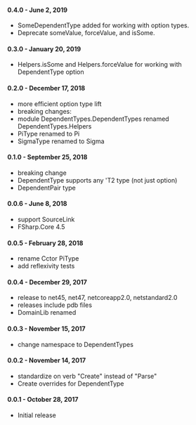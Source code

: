 #### 0.4.0 - June 2, 2019
* SomeDependentType added for working with option types.
* Deprecate someValue, forceValue, and isSome.

#### 0.3.0 - January 20, 2019
* Helpers.isSome and Helpers.forceValue for working with DependentType option

#### 0.2.0 - December 17, 2018
* more efficient option type lift
* breaking changes:
* module DependentTypes.DependentTypes renamed DependentTypes.Helpers
* PiType renamed to Pi
* SigmaType renamed to Sigma

#### 0.1.0 - September 25, 2018
* breaking change
* DependentType supports any 'T2 type (not just option)
* DependentPair type

#### 0.0.6 - June 8, 2018
* support SourceLink
* FSharp.Core 4.5

#### 0.0.5 - February 28, 2018
* rename Cctor PiType
* add reflexivity tests

#### 0.0.4 - December 29, 2017
* release to net45, net47, netcoreapp2.0, netstandard2.0
* releases include pdb files
* DomainLib renamed

#### 0.0.3 - November 15, 2017
* change namespace to DependentTypes

#### 0.0.2 - November 14, 2017
* standardize on verb "Create" instead of "Parse"
* Create overrides for DependentType

#### 0.0.1 - October 28, 2017
* Initial release